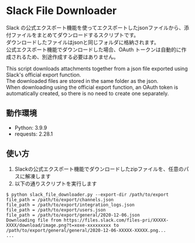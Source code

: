 # Slack File Downloader

Slack の公式エクスポート機能を使ってエクスポートしたjsonファイルから、添付ファイルをまとめてダウンロードするスクリプトです。  
ダウンロードしたファイルはjsonと同じフォルダに格納されます。  
公式エクスポート機能でダウンロードした場合、OAuth トークンは自動的に作成されるため、別途作成する必要はありません。  

This script downloads attachments together from a json file exported using Slack's official export function.  
The downloaded files are stored in the same folder as the json.  
When downloading using the official export function, an OAuth token is automatically created, so there is no need to create one separately.

## 動作環境

- Python: 3.9.9
- requests: 2.28.1

## 使い方

1. Slackの公式エクスポート機能でダウンロードしたzipファイルを、任意のパスに解凍します
2. 以下の通りスクリプトを実行します

```console
$ python slack_file_downloader.py --export-dir /path/to/export
file_path = /path/to/export/channels.json
file_path = /path/to/export/integration_logs.json
file_path = /path/to/export/users.json
file_path = /path/to/export/general/2020-12-06.json
Downloading file from https://files.slack.com/files-pri/XXXXX-XXXX/download/image.png?t=xoxe-xxxxxxxxx to /path/to/export/general/general/2020-12-06-XXXXX-XXXXX.png...
...
```
